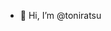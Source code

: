 - 👋 Hi, I’m @toniratsu

<!---
toniratsu/toniratsu is a ✨ special ✨ repository because its `README.md` (this file) appears on your GitHub profile.
You can click the Preview link to take a look at your changes.
--->
